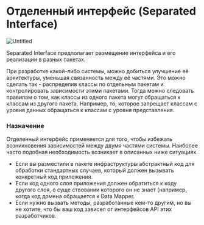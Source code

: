 # Отделенный интерфейс (Separated Interface)

![Untitled](%D0%9E%D1%82%D0%B4%D0%B5%D0%BB%D0%B5%D0%BD%D0%BD%D1%8B%D0%B8%CC%86%20%D0%B8%D0%BD%D1%82%D0%B5%D1%80%D1%84%D0%B5%D0%B8%CC%86%D1%81%20(Separated%20Interface)%20ced513207e474c3bbb550287efc17034/Untitled.png)

Separated Interface предполагает размещение интерфейса и его реализации в разных пакетах.

При разработке какой-либо системы, можно добиться улучшение её архитектуры, уменьшая связанность между её частями. Это можно сделать так - распределив классы по отдельным пакетам и контролировать зависимости этими пакетами. Тогда можно следовать правилам о том, как классы из одного пакета могут обращаться к классам из другого пакета. Например, то, которое запрещает классам с уровня данных обращаться к классам с уровня представления.

### Назначение

Отделенный интерфейс применяется для того, чтобы избежать возникновения зависимостей между двумя частями системы. Наиболее часто подобная необходимость возникает в описанных ниже ситуациях.

- Если вы разместили в пакете инфраструктуры абстрактный код для обработки стандартных случаев, который должен вызывать конкретный код приложения.
- Если код одного слоя приложения должен обратиться к коду другого слоя, о суще ствовании которого он не знает (например, когда код домена обращается к Data Mapper.
- Если нужно вызвать методы, разработанные кем-то другим, но вы не хотите, что бы ваш код зависел от интерфейсов API этих разработчиков.